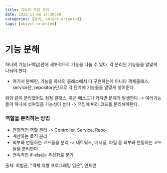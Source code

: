 ```yaml
---
title: 기능과 책임 분리
date: 2022-11-08 17:30:00
categories: [강의, object-oriented]
tags: [object-oriented]
---
```


# 기능 분해
하나의 기능(=책임)안에 세부적으로 기능을 나눌 수 있다. 각 분리된 기능들을 알맞게 나눠야 한다.
- 여기서 분배란, 기능을 하나의 클래스에서 다 구현하는게 아니라 객체클래스, service단, repository단으로 각 단계에 기능들을 알맞게 넣어준다.

위와 같이 분리했어도 점점 클래스, 혹은 메소드가 커지면 문제가 발생한다 -> 여러기능들이 하나에 섞여있을 가능성이 높다 -> 책임에 따라 코드를 분리해야한다.

### 역할을 분리하는 방법
- 전형적인 역할 분리 -> Controller, Service, Repo
- 계산하는 로직 분리 
- 외부와 연동하는 코드들을 분리 -> 네트워크, 메시징, 파일 등 외부와 연동하는 코드들을 분리한다.
- 연속적인 if-else는 추상화로 분기

출처: 최범균, "객체 지향 프로그래밍 입문", 인프런
